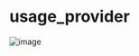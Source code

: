 # usage_provider
![image](https://user-images.githubusercontent.com/73591592/234627588-35674ba9-121b-43a3-b307-c0b17f6fcdcd.png)

